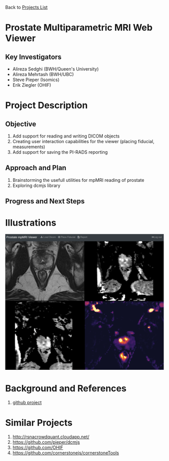 Back to [Projects List](../../README.md#ProjectsList)

# Prostate Multiparametric MRI Web Viewer

## Key Investigators

- Alireza Sedghi (BWH/Queen's University)
- Alireza Mehrtash (BWH/UBC)
- Steve Pieper (Isomics)
- Erik Ziegler (OHIF)

# Project Description

## Objective

1. Add support for reading and writing DICOM objects
1. Creating user interaction capabilities for the viewer (placing fiducial, measurements) 
1. Add support for saving the PI-RADS reporting

## Approach and Plan

1. Brainstorming the usefull utilities for mpMRI reading of prostate
1. Exploring dcmjs library


## Progress and Next Steps

<!--Describe progress and next steps in a few bullet points as you are making progress.-->

# Illustrations

<!--Add pictures and links to videos that demonstrate what has been accomplished.-->

![mpmri web viewer](viewer.png)



# Background and References

<!--Use this space for information that may help people better understand your project, like links to papers, source code, or data.-->
1. [github project](https://github.com/mehrtash/ProstateWebViewer)

# Similar Projects
1. http://rsnacrowdquant.cloudapp.net/
1. https://github.com/pieper/dcmjs
1. https://github.com/OHIF
1. https://github.com/cornerstonejs/cornerstoneTools





